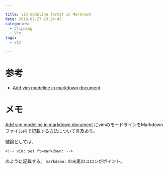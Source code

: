 ```yaml
---

title: vim modeline format in Markrown
date: 2019-07-27 23:24:43
categories:
  - Clipping
  - Vim
tags:
  - Vim

---
```


# 参考

* [Add vim modeline in markdown document]

[Add vim modeline in markdown document]: https://stackoverflow.com/questions/53386522/add-vim-modeline-in-markdown-document

# メモ

[Add vim modeline in markdown document] にvimのモードラインをMarkdownファイル内で記載する方法について言及あり。

結論としては、

```
<!-- vim: set ft=markdown: -->
```
のように記載する。 `markdown:` の末尾のコロンがポイント。

<!-- vim: set tw=0 ts=4 sw=4: -->
